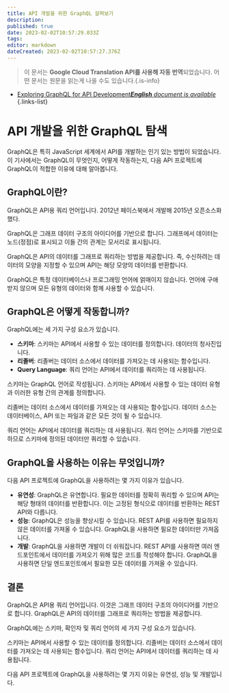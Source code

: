 ```yaml
---
title: API 개발을 위한 GraphQL 살펴보기
description: 
published: true
date: 2023-02-02T10:57:29.033Z
tags: 
editor: markdown
dateCreated: 2023-02-02T10:57:27.376Z
---
```


> 이 문서는 **Google Cloud Translation API를 사용해 자동 번역**되었습니다.
어떤 문서는 원문을 읽는게 나을 수도 있습니다.{.is-info}



- [Exploring GraphQL for API Development***English** document is available*](/en/Knowledge-base/Backend/exploring-graphql-for-api-development)
{.links-list}


# API 개발을 위한 GraphQL 탐색

GraphQL은 특히 JavaScript 세계에서 API를 개발하는 인기 있는 방법이 되었습니다. 이 기사에서는 GraphQL이 무엇인지, 어떻게 작동하는지, 다음 API 프로젝트에 GraphQL이 적합한 이유에 대해 알아봅니다.

## GraphQL이란?

GraphQL은 API용 쿼리 언어입니다. 2012년 페이스북에서 개발해 2015년 오픈소스화했다.

GraphQL은 그래프 데이터 구조의 아이디어를 기반으로 합니다. 그래프에서 데이터는 노드(정점)로 표시되고 이들 간의 관계는 모서리로 표시됩니다.

GraphQL은 API의 데이터를 그래프로 쿼리하는 방법을 제공합니다. 즉, 수신하려는 데이터의 모양을 지정할 수 있으며 API는 해당 모양의 데이터를 반환합니다.

 GraphQL은 특정 데이터베이스나 프로그래밍 언어에 얽매이지 않습니다. 언어에 구애받지 않으며 모든 유형의 데이터와 함께 사용할 수 있습니다.

## GraphQL은 어떻게 작동합니까?

GraphQL에는 세 가지 구성 요소가 있습니다.

- **스키마**: 스키마는 API에서 사용할 수 있는 데이터를 정의합니다. 데이터의 청사진입니다.
- **리졸버**: 리졸버는 데이터 소스에서 데이터를 가져오는 데 사용되는 함수입니다.
- **Query Language**: 쿼리 언어는 API에서 데이터를 쿼리하는 데 사용됩니다.

스키마는 GraphQL 언어로 작성됩니다. 스키마는 API에서 사용할 수 있는 데이터 유형과 이러한 유형 간의 관계를 정의합니다.

리졸버는 데이터 소스에서 데이터를 가져오는 데 사용되는 함수입니다. 데이터 소스는 데이터베이스, API 또는 파일과 같은 모든 것이 될 수 있습니다.

쿼리 언어는 API에서 데이터를 쿼리하는 데 사용됩니다. 쿼리 언어는 스키마를 기반으로 하므로 스키마에 정의된 데이터만 쿼리할 수 있습니다.

## GraphQL을 사용하는 이유는 무엇입니까?

다음 API 프로젝트에 GraphQL을 사용하려는 몇 가지 이유가 있습니다.

- **유연성**: GraphQL은 유연합니다. 필요한 데이터를 정확히 쿼리할 수 있으며 API는 해당 형태의 데이터를 반환합니다. 이는 고정된 형식으로 데이터를 반환하는 REST API와 다릅니다.
- **성능**: GraphQL은 성능을 향상시킬 수 있습니다. REST API를 사용하면 필요하지 않은 데이터를 가져올 수 있습니다. GraphQL을 사용하면 필요한 데이터만 가져옵니다.
- **개발**: GraphQL을 사용하면 개발이 더 쉬워집니다. REST API를 사용하면 여러 엔드포인트에서 데이터를 가져오기 위해 많은 코드를 작성해야 합니다. GraphQL을 사용하면 단일 엔드포인트에서 필요한 모든 데이터를 가져올 수 있습니다.

## 결론

GraphQL은 API용 쿼리 언어입니다. 이것은 그래프 데이터 구조의 아이디어를 기반으로 합니다. GraphQL은 API의 데이터를 그래프로 쿼리하는 방법을 제공합니다.

GraphQL에는 스키마, 확인자 및 쿼리 언어의 세 가지 구성 요소가 있습니다.

스키마는 API에서 사용할 수 있는 데이터를 정의합니다. 리졸버는 데이터 소스에서 데이터를 가져오는 데 사용되는 함수입니다. 쿼리 언어는 API에서 데이터를 쿼리하는 데 사용됩니다.

다음 API 프로젝트에 GraphQL을 사용하려는 몇 가지 이유는 유연성, 성능 및 개발입니다.